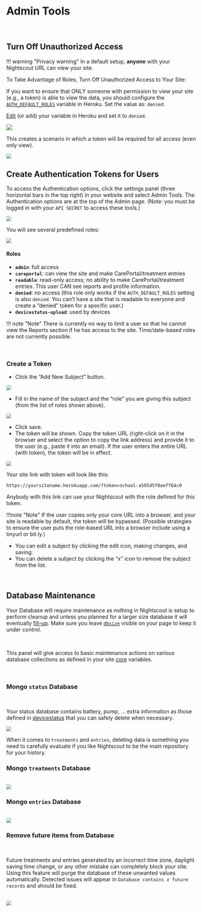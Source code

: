 # Admin Tools

</br>

## Turn Off Unauthorized Access

!!! warning "Privacy warning"
    In a default setup, **anyone** with your Nightscout URL can view your site.

To Take Advantage of Roles, Turn Off Unauthorized Access to Your Site:

If you want to ensure that ONLY someone with permission to view your site (e.g., a token) is able to view the data, you should configure the [`AUTH_DEFAULT_ROLES`](../setup_variables/#auth_default_roles) variable in Heroku. Set the value as: `denied`.

[Edit](../setup_variables/#editing-config-vars-in-heroku) (or add) your variable in Heroku and set it to `denied`.

<img src="../img/Admin03.png" style="zoom:100%;" />

</br>

This creates a scenario in which a token will be required for all access (even only view).

<img src="../img/Admin02.png" style="zoom:80%;" />

</br>

## Create Authentication Tokens for Users

To access the Authentication options, click the settings panel (three horizontal bars in the top right) in your website and select Admin Tools. The Authentication options are at the top of the Admin page. (Note: you must be logged in with your `API SECRET` to access these tools.)

<img src="../img/Admin04.png" style="zoom:80%;" />

</br>

You will see several predefined roles:

<img src="../img/Admin01.png" style="zoom:80%;" />

</br>

#### Roles

- **`admin`**: full access
- **`careportal`**: can view the site and make CarePortal/treatment entries
- **`readable`**: read-only access; no ability to make CarePortal/treatment entries. This user CAN see reports and profile information.
- **`denied`**: no access (this role only works if the `AUTH_DEFAULT_ROLES` setting is also `denied`. You can’t have a site that is readable to everyone and create a “denied” token for a specific user.)
- **`devicestatus-upload`**: used by devices

!!! note "Note"
    There is currently no way to limit a user so that he cannot view the Reports section if he has access to the site. Time/date-based roles are not currently possible.

</br>

### Create a Token

- Click the “Add New Subject” button.

<img src="../img/Admin00.png" style="zoom:80%;" />

</br>

- Fill in the name of the subject and the “role” you are giving this subject (from the list of roles shown above).

<img src="../img/Admin05.png" style="zoom:80%;" />

</br>

- Click save.
- The token will be shown. Copy the token URL (right-click on it in the browser and select the option to copy the link address) and provide it to the user (e.g., paste it into an email). If the user enters the entire URL (with token), the token will be in effect. 

<img src="../img/Admin06.png" style="zoom:80%;" />

</br>

Your site link with token will look like this:

`https://yoursitename.herokuapp.com/?token=school-a595d5f0aeff64c0`

Anybody with this link can use your Nightscout with the role defined for this token.

!!!note "Note"
    If the user copies only your core URL into a browser, and your site is readable by default, the token will be bypassed. (Possible strategies to ensure the user puts the role-based URL into a browser include using a tinyurl or bit.ly.)

- You can edit a subject by clicking the edit icon, making changes, and saving.
- You can delete a subject by clicking the “x” icon to remove the subject from the list.

</br>

## Database Maintenance

Your Database will require maintenance as nothing in Nightscout is setup to perform cleanup and unless you planned for a larger size database it will eventually [fill-up](../../troubleshoot/troublehoot/#database-full). Make sure you leave [`dbsize`](../setup_variables/#dbsize-database-size) visible on your page to keep it under control.

</br>

This panel will give access to basic maintenance actions on various database collections as defined in your site [core](../../nightscout/setup_variables/#core) variables.

</br>

### Mongo `status` Database

</br>

Your status database contains battery, pump, ... extra information as those defined in [devicestatus](../setup_variables/#devicestatus-device-status) that you can safely delete when necessary.

<img src="../img/Admin07.png" style="zoom:80%;" />

</br>

When it comes to `treatments` and `entries`, deleting data is something you need to carefully evaluate if you like Nightscout to be the main repository for your history.

### Mongo `treatments` Database

</br>

<img src="../img/Admin08.png" style="zoom:80%;" />

</br>

### Mongo `entries` Database

</br>

<img src="../img/Admin09.png" style="zoom:80%;" />

</br>

### Remove future items from Database

</br>

Future treatments and entries generated by an incorrect time zone, daylight saving time change, or any other mistake can completely block your site. Using this feature will purge the database of these unwanted values automatically. Detected issues will appear in `Database contains `*`x`*` future records` and should be fixed.

</br>

<img src="../img/Admin10.png" style="zoom:80%;" />

</br>

